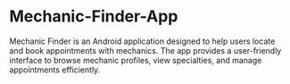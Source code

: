 # Mechanic-Finder-App
Mechanic Finder is an Android application designed to help users locate and book appointments with mechanics. The app provides a user-friendly interface to browse mechanic profiles, view specialties, and manage appointments efficiently.

